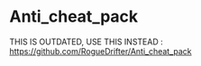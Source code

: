 # Anti_cheat_pack
THIS IS OUTDATED, USE THIS INSTEAD : https://github.com/RogueDrifter/Anti_cheat_pack
